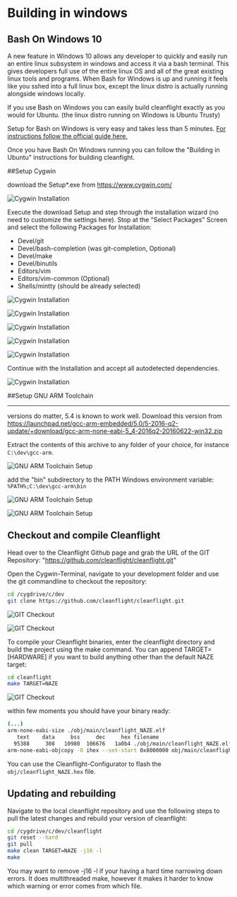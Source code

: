 # Building in windows


## Bash On Windows 10

A new feature in Windows 10 allows any developer to quickly and easily run an entire linux subsystem in windows and access it via a bash terminal. This gives developers full use of the entire linux OS and all of the great existing linux tools and programs. When Bash for Windows is up and running it feels like you sshed into a full linux box, except the linux distro is actually running alongside windows locally.

If you use Bash on Windows you can easily build cleanflight exactly as you would for Ubuntu. (the linux distro running on Windows is Ubuntu Trusty)

Setup for Bash on Windows is very easy and takes less than 5 minutes. [For instructions follow the official guide here.](https://msdn.microsoft.com/commandline/wsl/install_guide)

Once you have Bash On Windows running you can follow the "Building in Ubuntu" instructions for building cleanfight.

##Setup Cygwin

download the Setup*.exe from https://www.cygwin.com/

![Cygwin Installation](assets/001.cygwin_dl.png)

Execute the download Setup and step through the installation  wizard (no need to customize the settings here). Stop at the  "Select Packages" Screen and select the following Packages
for Installation:

- Devel/git
- Devel/bash-completion (was git-completion, Optional)
- Devel/make
- Devel/binutils
- Editors/vim	 
- Editors/vim-common (Optional)
- Shells/mintty (should be already selected)

![Cygwin Installation](assets/002.cygwin_setup.png)

![Cygwin Installation](assets/003.cygwin_setup.png)

![Cygwin Installation](assets/004.cygwin_setup.png)

![Cygwin Installation](assets/005.cygwin_setup.png)

![Cygwin Installation](assets/006.cygwin_setup.png)


Continue with the Installation and accept all autodetected dependencies.

![Cygwin Installation](assets/007.cygwin_setup.png)


##Setup GNU ARM Toolchain

----------

versions do matter, 5.4 is known to work well. Download this version from https://launchpad.net/gcc-arm-embedded/5.0/5-2016-q2-update/+download/gcc-arm-none-eabi-5_4-2016q2-20160622-win32.zip 


Extract the contents of this archive to any folder of your choice, for instance ```C:\dev\gcc-arm```. 

![GNU ARM Toolchain Setup](assets/008.toolchain.png)

add the "bin" subdirectory to the PATH Windows environment variable: ```%PATH%;C:\dev\gcc-arm\bin```

![GNU ARM Toolchain Setup](assets/009.toolchain_path.png)

![GNU ARM Toolchain Setup](assets/010.toolchain_path.png)

## Checkout and compile Cleanflight

Head over to the Cleanflight Github page and grab the URL of the GIT Repository: "https://github.com/cleanflight/cleanflight.git"

Open the Cygwin-Terminal, navigate to your development folder and use the git commandline to checkout the repository:

```bash
cd /cygdrive/c/dev
git clone https://github.com/cleanflight/cleanflight.git
```
![GIT Checkout](assets/011.git_checkout.png)

![GIT Checkout](assets/012.git_checkout.png)

To compile your Cleanflight binaries, enter the cleanflight directory and build the project using the make command. You can append TARGET=[HARDWARE] if you want to build anything other than the default NAZE target:

```bash
cd cleanflight
make TARGET=NAZE
```

![GIT Checkout](assets/013.compile.png)

within few moments you should have your binary ready:

```bash
(...)
arm-none-eabi-size ./obj/main/cleanflight_NAZE.elf
   text    data     bss     dec     hex filename
  95388     308   10980  106676   1a0b4 ./obj/main/cleanflight_NAZE.elf
arm-none-eabi-objcopy -O ihex --set-start 0x8000000 obj/main/cleanflight_NAZE.elf obj/cleanflight_NAZE.hex
```

You can use the Cleanflight-Configurator to flash the ```obj/cleanflight_NAZE.hex``` file.

## Updating and rebuilding

Navigate to the local cleanflight repository and use the following steps to pull the latest changes and rebuild your version of cleanflight:

```bash
cd /cygdrive/c/dev/cleanflight
git reset --hard
git pull
make clean TARGET=NAZE -j16 -l
make
```

You may want to remove -j16 -l if your having a hard time narrowing down errors.  It does multithreaded make, however it makes it harder to know which warning or error comes from which file.

